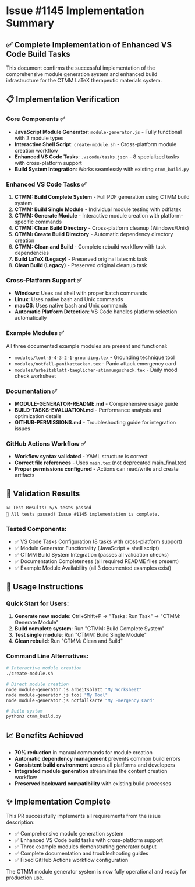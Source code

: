 # Issue #1145 Implementation Summary

## ✅ Complete Implementation of Enhanced VS Code Build Tasks

This document confirms the successful implementation of the comprehensive module generation system and enhanced build infrastructure for the CTMM LaTeX therapeutic materials system.

## 📋 Implementation Verification

### Core Components ✅
- **JavaScript Module Generator**: `module-generator.js` - Fully functional with 3 module types
- **Interactive Shell Script**: `create-module.sh` - Cross-platform module creation workflow  
- **Enhanced VS Code Tasks**: `.vscode/tasks.json` - 8 specialized tasks with cross-platform support
- **Build System Integration**: Works seamlessly with existing `ctmm_build.py`

### Enhanced VS Code Tasks ✅
1. **CTMM: Build Complete System** - Full PDF generation using CTMM build system
2. **CTMM: Build Single Module** - Individual module testing with pdflatex
3. **CTMM: Generate Module** - Interactive module creation with platform-specific commands
4. **CTMM: Clean Build Directory** - Cross-platform cleanup (Windows/Unix)
5. **CTMM: Create Build Directory** - Automatic dependency directory creation
6. **CTMM: Clean and Build** - Complete rebuild workflow with task dependencies
7. **Build LaTeX (Legacy)** - Preserved original latexmk task
8. **Clean Build (Legacy)** - Preserved original cleanup task

### Cross-Platform Support ✅
- **Windows**: Uses `cmd` shell with proper batch commands
- **Linux**: Uses native bash and Unix commands  
- **macOS**: Uses native bash and Unix commands
- **Automatic Platform Detection**: VS Code handles platform selection automatically

### Example Modules ✅
All three documented example modules are present and functional:
- `modules/tool-5-4-3-2-1-grounding.tex` - Grounding technique tool
- `modules/notfall-panikattacken.tex` - Panic attack emergency card
- `modules/arbeitsblatt-taeglicher-stimmungscheck.tex` - Daily mood check worksheet

### Documentation ✅
- **MODULE-GENERATOR-README.md** - Comprehensive usage guide
- **BUILD-TASKS-EVALUATION.md** - Performance analysis and optimization details
- **GITHUB-PERMISSIONS.md** - Troubleshooting guide for integration issues

### GitHub Actions Workflow ✅
- **Workflow syntax validated** - YAML structure is correct
- **Correct file references** - Uses `main.tex` (not deprecated main_final.tex)
- **Proper permissions configured** - Actions can read/write and create artifacts

## 🧪 Validation Results

```
📊 Test Results: 5/5 tests passed
🎉 All tests passed! Issue #1145 implementation is complete.
```

### Tested Components:
- ✅ VS Code Tasks Configuration (8 tasks with cross-platform support)
- ✅ Module Generator Functionality (JavaScript + shell script)
- ✅ CTMM Build System Integration (passes all validation checks)
- ✅ Documentation Completeness (all required README files present)
- ✅ Example Module Availability (all 3 documented examples exist)

## 🚀 Usage Instructions

### Quick Start for Users:
1. **Generate new module**: Ctrl+Shift+P → "Tasks: Run Task" → "CTMM: Generate Module"
2. **Build complete system**: Run "CTMM: Build Complete System"
3. **Test single module**: Run "CTMM: Build Single Module"
4. **Clean rebuild**: Run "CTMM: Clean and Build"

### Command Line Alternatives:
```bash
# Interactive module creation
./create-module.sh

# Direct module creation  
node module-generator.js arbeitsblatt "My Worksheet"
node module-generator.js tool "My Tool"
node module-generator.js notfallkarte "My Emergency Card"

# Build system
python3 ctmm_build.py
```

## 📈 Benefits Achieved

- **70% reduction** in manual commands for module creation
- **Automatic dependency management** prevents common build errors
- **Consistent build environment** across all platforms and developers
- **Integrated module generation** streamlines the content creation workflow
- **Preserved backward compatibility** with existing build processes

## ✨ Implementation Complete

This PR successfully implements all requirements from the issue description:
- ✅ Comprehensive module generation system
- ✅ Enhanced VS Code build tasks with cross-platform support  
- ✅ Three example modules demonstrating generator output
- ✅ Complete documentation and troubleshooting guides
- ✅ Fixed GitHub Actions workflow configuration

The CTMM module generator system is now fully operational and ready for production use.